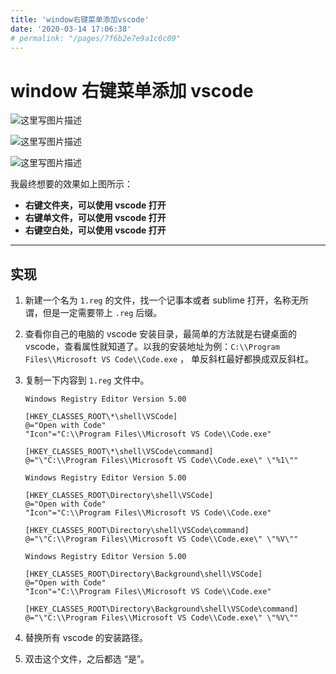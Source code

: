 ```yaml
---
title: 'window右键菜单添加vscode'
date: '2020-03-14 17:06:38'
# permalink: "/pages/7f6b2e7e9a1c6c09"
---
```


# window 右键菜单添加 vscode

![这里写图片描述](https://chatflow-files-cdn-1256085166.file.myqcloud.com/20180830001158174.png)

![这里写图片描述](https://chatflow-files-cdn-1256085166.file.myqcloud.com/20180830001257922.png)

![这里写图片描述](https://chatflow-files-cdn-1256085166.file.myqcloud.com/20180830001335376.png)

我最终想要的效果如上图所示：

- **右键文件夹，可以使用 vscode 打开**
- **右键单文件，可以使用 vscode 打开**
- **右键空白处，可以使用 vscode 打开**

---

## 实现

1. 新建一个名为 `1.reg` 的文件，找一个记事本或者 sublime 打开，名称无所谓，但是一定需要带上 `.reg` 后缀。
2. 查看你自己的电脑的 vscode 安装目录，最简单的方法就是右键桌面的 vscode，查看属性就知道了。以我的安装地址为例：`C:\\Program Files\\Microsoft VS Code\\Code.exe` ， 单反斜杠最好都换成双反斜杠。
3. 复制一下内容到 `1.reg` 文件中。

   ```
   Windows Registry Editor Version 5.00

   [HKEY_CLASSES_ROOT\*\shell\VSCode]
   @="Open with Code"
   "Icon"="C:\\Program Files\\Microsoft VS Code\\Code.exe"

   [HKEY_CLASSES_ROOT\*\shell\VSCode\command]
   @="\"C:\\Program Files\\Microsoft VS Code\\Code.exe\" \"%1\""

   Windows Registry Editor Version 5.00

   [HKEY_CLASSES_ROOT\Directory\shell\VSCode]
   @="Open with Code"
   "Icon"="C:\\Program Files\\Microsoft VS Code\\Code.exe"

   [HKEY_CLASSES_ROOT\Directory\shell\VSCode\command]
   @="\"C:\\Program Files\\Microsoft VS Code\\Code.exe\" \"%V\""

   Windows Registry Editor Version 5.00

   [HKEY_CLASSES_ROOT\Directory\Background\shell\VSCode]
   @="Open with Code"
   "Icon"="C:\\Program Files\\Microsoft VS Code\\Code.exe"

   [HKEY_CLASSES_ROOT\Directory\Background\shell\VSCode\command]
   @="\"C:\\Program Files\\Microsoft VS Code\\Code.exe\" \"%V\""

   ```

4. 替换所有 vscode 的安装路径。
5. 双击这个文件，之后都选 “是”。
